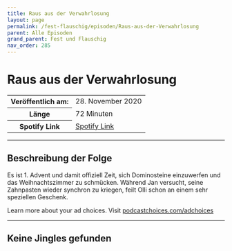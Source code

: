 ```yaml
---
title: Raus aus der Verwahrlosung 
layout: page
permalink: /fest-flauschig/episoden/Raus-aus-der-Verwahrlosung
parent: Alle Episoden
grand_parent: Fest und Flauschig
nav_order: 285
---
```


# Raus aus der Verwahrlosung 
<table class="resp-table dcf-table dcf-table-responsive dcf-table-bordered dcf-table-striped dcf-w-100%">
                    <tbody>
                        <tr>
                            <th scope="row">Veröffentlich am:</th>
                            <td data-label="Veröffentlich am:">28. November 2020</td>
                        </tr>
                        <tr>
                            <th scope="row">Länge </th>
                            <td data-label="Länge ">72 Minuten</td>
                        </tr><tr>
                                <th scope="row">Spotify Link</th>
                                <td data-label="Spotify Link"><a href="https://open.spotify.com/episode/1Wa4uqPwQFGYrKGHU3WY7n">Spotify Link</a></td>
                            </tr></tbody>
                </table>

***

## Beschreibung der Folge

<div>
<p>Es ist 1. Advent und damit offiziell Zeit, sich Dominosteine einzuwerfen und das Weihnachtszimmer zu schmücken. Während Jan versucht, seine Zahnpasten wieder synchron zu kriegen, feilt Olli schon an einem sehr speziellen Geschenk.</p><p> </p><p>Learn more about your ad choices. Visit <a href="https://podcastchoices.com/adchoices">podcastchoices.com/adchoices</a></p>  
</div>

***

## Keine Jingles gefunden